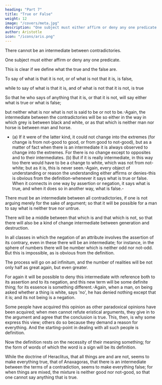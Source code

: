 ```yaml
---
heading: "Part 7"
title: "True or False"
weight: 12
image: "/covers/meta.jpg"
description: "One subject must either affirm or deny any one predicate."
author: Aristotle
icon: "/icons/aris.png"
---
```



There cannot be an intermediate between contradictories. 

One subject must either affirm or deny any one predicate.

This is clear if we define what the true and the false are. 

To say of what is that it is not, or of what is not that it is, is false, 

while to say of what is that it is, and of what is not that it is not, is true 

So that he who says of anything that it is, or that it is not, will say either what is true or what is false; 

but neither what is nor what is not is said to be or not to be.-Again, the intermediate between the contradictories will be so either in the way in which grey is between black and white, or as that which is neither man nor horse is between man and horse. 

- (a) If it were of the latter kind, it could not change into the extremes (for change is from not-good to good, or from good to not-good), but as a matter of fact when there is an intermediate it is always observed to change into the extremes. For there is no change except to opposites and to their intermediates. (b) But if it is really intermediate, in this way too there would have to be a change to white, which was not from not-white; but as it is, this is never seen.-Again, every object of understanding or reason the understanding either affirms or denies-this is obvious from the definition-whenever it says what is true or false. When it connects in one way by assertion or negation, it says what is true, and when it does so in another way, what is false.-

There must be an intermediate between all contradictories, if one is not arguing merely for the sake of argument; so that it will be possible for a man to say what is neither true nor untrue.

There will be a middle between that which is and that which is not, so that there will also be a kind of change intermediate between generation and destruction.

In all classes in which the negation of an attribute involves the assertion of its contrary, even in these there will be an intermediate; for instance, in the sphere of numbers there will be number which is neither odd nor not-odd. But this is impossible, as is obvious from the definition.

The process will go on ad infinitum, and the number of realities will be not only half as great again, but even greater. 

For again it will be possible to deny this intermediate with reference both to its assertion and to its negation, and this new term will be some definite thing; for its essence is something different.-Again, when a man, on being asked whether a thing is white, says 'no', he has denied nothing except that it is; and its not being is a negation.

Some people have acquired this opinion as other paradoxical opinions have been acquired; when men cannot refute eristical arguments, they give in to the argument and agree that the conclusion is true. This, then, is why some express this view; others do so because they demand a reason for everything. And the starting-point in dealing with all such people is definition. 

Now the definition rests on the necessity of their meaning something; for the form of words of which the word is a sign will be its definition.

While the doctrine of Heraclitus, that all things are and are not, seems to make everything true, that of Anaxagoras, that there is an intermediate between the terms of a contradiction, seems to make everything false; for when things are mixed, the mixture is neither good nor not-good, so that one cannot say anything that is true.

